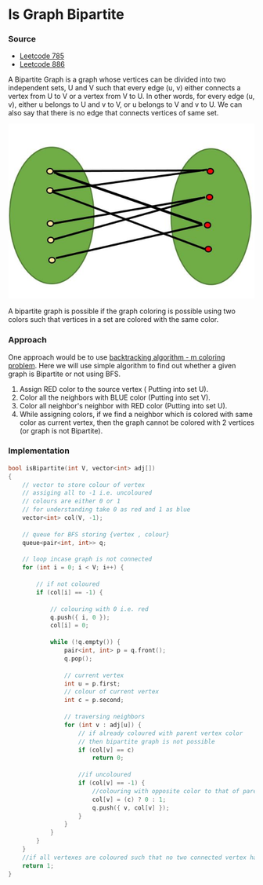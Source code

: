 # Is Graph Bipartite

### Source

* [Leetcode 785](https://leetcode.com/problems/is-graph-bipartite/)
* [Leetcode 886](https://leetcode.com/problems/possible-bipartition/)



A Bipartite Graph is a graph whose vertices can be divided into two independent sets, U and V such that every edge (u, v) either connects a vertex from U to V or a vertex from V to U. In other words, for every edge (u, v), either u belongs to U and v to V, or u belongs to V and v to U. We can also say that there is no edge that connects vertices of same set.

![](<../../.gitbook/assets/image (19).png>)

A bipartite graph is possible if the graph coloring is possible using two colors such that vertices in a set are colored with the same color.

### Approach

One approach would be to use [backtracking algorithm - m coloring problem](m-coloring-a-graph.md). Here we will use simple algorithm to find out whether a given graph is Bipartite or not using BFS.

1. Assign RED color to the source vertex ( Putting into set U).
2. Color all the neighbors with BLUE color (Putting into set V).
3. Color all neighbor's neighbor with RED color (Putting into set U).
4. While assigning colors, if we find a neighbor which is colored with same color as current vertex, then the graph cannot be colored with 2 vertices (or graph is not Bipartite).

### Implementation

```cpp
bool isBipartite(int V, vector<int> adj[])
{
    // vector to store colour of vertex
    // assiging all to -1 i.e. uncoloured
    // colours are either 0 or 1
    // for understanding take 0 as red and 1 as blue
    vector<int> col(V, -1);
 
    // queue for BFS storing {vertex , colour}
    queue<pair<int, int>> q;
   
    // loop incase graph is not connected
    for (int i = 0; i < V; i++) {
       
        // if not coloured
        if (col[i] == -1) {
           
            // colouring with 0 i.e. red
            q.push({ i, 0 });
            col[i] = 0;
           
            while (!q.empty()) {
                pair<int, int> p = q.front();
                q.pop();
               
                // current vertex
                int u = p.first;
                // colour of current vertex
                int c = p.second;
                 
                // traversing neighbors
                for (int v : adj[u]) {
                    // if already coloured with parent vertex color
                    // then bipartite graph is not possible
                    if (col[v] == c)
                        return 0;
                   
                    //if uncoloured
                    if (col[v] == -1) {
                        //colouring with opposite color to that of parent
                        col[v] = (c) ? 0 : 1;
                        q.push({ v, col[v] });
                    }
                }
            }
        }
    }
    //if all vertexes are coloured such that no two connected vertex have same colours
    return 1;
}
```
